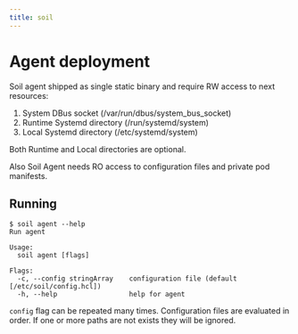```yaml
---
title: soil
---
```



# Agent deployment

Soil agent shipped as single static binary and require RW access to next resources:

1. System DBus socket (/var/run/dbus/system_bus_socket)
2. Runtime Systemd directory (/run/systemd/system)
3. Local Systemd directory (/etc/systemd/system)

Both Runtime and Local directories are optional.

Also Soil Agent needs RO access to configuration files and private pod manifests. 

## Running

```
$ soil agent --help
Run agent

Usage:
  soil agent [flags]

Flags:
  -c, --config stringArray    configuration file (default [/etc/soil/config.hcl])
  -h, --help                  help for agent
```

`config` flag can be repeated many times. Configuration files are evaluated in 
order. If one or more paths are not exists they will be ignored.

